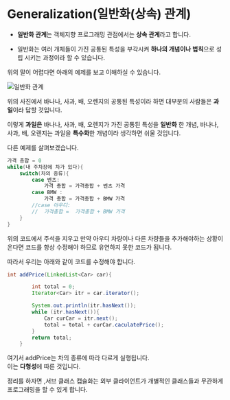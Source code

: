 # **Generalization(일반화(상속) 관계)**

- **일반화 관계**는 객체지향 프로그래밍 관점에서는 **상속 관계**라고 합니다.  

- 일반화는 여러 개체들이 가진 공통된 특성을 부각시켜 **하나의 개념이나 법칙**으로 성립 시키는 과정이라 할 수 있습니다. 

위의 말이 어렵다면 아래의 예제를 보고 이해하실 수 있습니다. 

![일반화 관계](https://leetaehyun94.github.io/assets/Java/32.PNG)

위의 사진에서 바나나, 사과, 배, 오렌지의 공통된 특성이라 하면 대부분의 사람들은 **과일**이라 답할 것입니다.   

이렇게 **과일은** 바나나, 사과, 배, 오렌지가 가진 공통된 특성을 **일반화** 한 개념, 바나나, 사과, 배, 오렌지는 과일을 **특수화**한 개념이라 생각하면 쉬울 것입니다. 


다른 예제를 살펴보겠습니다. 

```java
가격 총합 = 0
while(내 주차장에 차가 있다){
    switch(차의 종류){
        case 벤츠:
            가격 총합 = 가격총합 + 벤츠 가격
        case BMW :
            가격 총합 = 가격총합 + BMW 가격
        //case 아우디:
        //  가격총합 =  가격총합 + BMW 가격
    }
}
```

위의 코드에서 주석을 지우고 만약 아우디 차량이나 다른 차량들을 추가해야하는 상황이 온다면 코드를 항상 수정해야 하므로 유연하지 못한 코드가 됩니다. 

따라서 우리는 아래와 같이 코드를 수정해야 합니다. 

```java
int addPrice(LinkedList<Car> car){

        int total = 0;
        Iterator<Car> itr = car.iterator();

        System.out.println(itr.hasNext());
        while (itr.hasNext()){
            Car curCar = itr.next();
            total = total + curCar.caculatePrice();
        }
        return total;
    }
```

여기서 addPrice는 차의 종류에 따라 다르게 실행됩니다.   
이는 **다형성**에 따른 것입니다. 

정리를 하자면 ,서브 클래스 캡슐화는 외부 클라이언트가 개별적인 클래스들과 무관하게 프로그래밍을 할 수 있게 합니다. 


